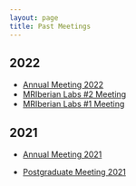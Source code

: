 ```yaml
---
layout: page
title: Past Meetings
---
```


## 2022

- <a href="{{ '/2022/04/22/2ndAnnualMeeting.html'| relative_url }}">Annual Meeting 2022</a>
- <a href="{{ '/2022/11/22/IberianLabsEvent_2.html'| relative_url }}">MRIberian Labs #2 Meeting</a>
- <a href="{{ '/2022/03/03/IberianLabsEvent.html'| relative_url }}">MRIberian Labs #1 Meeting</a>

## 2021

- <a href="{{ '/2021/03/29/annual_meeting.html'| relative_url }}">Annual Meeting 2021</a>

- <a href="{{ '/2021/04/05/pg_meeting.html'| relative_url }}">Postgraduate Meeting 2021</a>

